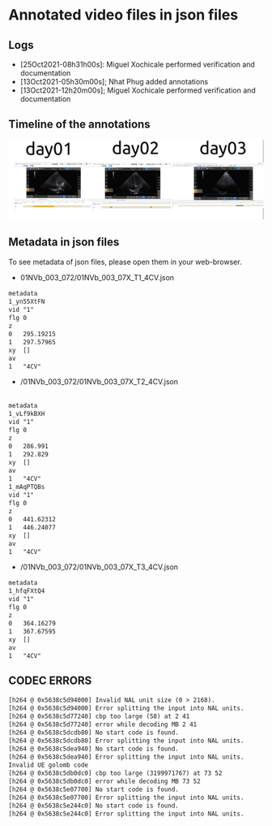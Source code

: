 # Annotated video files in json files

## Logs
* [25Oct2021-08h31h00s]: Miguel Xochicale performed verification and documentation
* [13Oct2021-05h30m00s]; Nhat Phug added annotations 
* [13Oct2021-12h20m00s]; Miguel Xochicale performed verification and documentation  

## Timeline of the annotations 
![fig](annotations.png)

## Metadata in json files
To see metadata of json files, please open them in your web-browser.

* 01NVb_003_072/01NVb_003_07X_T1_4CV.json
```
metadata	
1_yn55XtFN	
vid	"1"
flg	0
z	
0	295.19215
1	297.57965
xy	[]
av	
1	"4CV"
``` 

* /01NVb_003_072/01NVb_003_07X_T2_4CV.json
```

metadata	
1_vLf9kBXH	
vid	"1"
flg	0
z	
0	286.991
1	292.829
xy	[]
av	
1	"4CV"
1_mAqPTQBs	
vid	"1"
flg	0
z	
0	441.62312
1	446.24077
xy	[]
av	
1	"4CV"
```

* /01NVb_003_072/01NVb_003_07X_T3_4CV.json
``` 
metadata	
1_hfqFXtQ4	
vid	"1"
flg	0
z	
0	364.16279
1	367.67595
xy	[]
av	
1	"4CV"	

```  


## CODEC ERRORS

``` 
[h264 @ 0x5638c5d94000] Invalid NAL unit size (0 > 2168).
[h264 @ 0x5638c5d94000] Error splitting the input into NAL units.
[h264 @ 0x5638c5d77240] cbp too large (58) at 2 41
[h264 @ 0x5638c5d77240] error while decoding MB 2 41
[h264 @ 0x5638c5dcdb80] No start code is found.
[h264 @ 0x5638c5dcdb80] Error splitting the input into NAL units.
[h264 @ 0x5638c5dea940] No start code is found.
[h264 @ 0x5638c5dea940] Error splitting the input into NAL units.
Invalid UE golomb code
[h264 @ 0x5638c5db0dc0] cbp too large (3199971767) at 73 52
[h264 @ 0x5638c5db0dc0] error while decoding MB 73 52
[h264 @ 0x5638c5e07700] No start code is found.
[h264 @ 0x5638c5e07700] Error splitting the input into NAL units.
[h264 @ 0x5638c5e244c0] No start code is found.
[h264 @ 0x5638c5e244c0] Error splitting the input into NAL units.

```